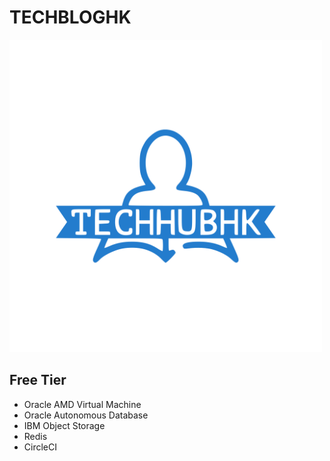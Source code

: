 # TECHBLOGHK

<img src = "./frontend/src/data/images/logo.svg" width="500px" />

## Free Tier
* Oracle AMD Virtual Machine 
* Oracle Autonomous Database
* IBM Object Storage
* Redis
* CircleCI
